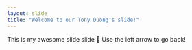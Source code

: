 ```yaml
---
layout: slide
title: "Welcome to our Tony Duong's slide!"
---
```

This is my awesome slide slide :tada:
Use the left arrow to go back!
